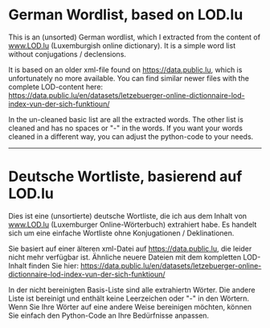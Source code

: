 # German Wordlist, based on LOD.lu

This is an (unsorted) German wordlist, which I extracted from the content of www.LOD.lu (Luxemburgish online dictionary).
It is a simple word list without conjugations / declensions.

It is based on an older xml-file found on https://data.public.lu, which is unfortunately no more available.
You can find similar newer files with the complete LOD-content here:
https://data.public.lu/en/datasets/letzebuerger-online-dictionnaire-lod-index-vun-der-sich-funktioun/

In the un-cleaned basic list are all the extracted words. The other list is cleaned and has no spaces or "-" in the words.
If you want your words cleaned in a different way, you can adjust the python-code to your needs.

-------------------------------

# Deutsche Wortliste, basierend auf LOD.lu

Dies ist eine (unsortierte) deutsche Wortliste, die ich aus dem Inhalt von www.LOD.lu (Luxemburger Online-Wörterbuch) extrahiert habe.
Es handelt sich um eine einfache Wortliste ohne Konjugationen / Deklinationen.

Sie basiert auf einer älteren xml-Datei auf https://data.public.lu, die leider nicht mehr verfügbar ist.
Ähnliche neuere Dateien mit dem kompletten LOD-Inhalt finden Sie hier:
https://data.public.lu/en/datasets/letzebuerger-online-dictionnaire-lod-index-vun-der-sich-funktioun/

In der nicht bereinigten Basis-Liste sind alle extrahiertn Wörter. Die andere Liste ist bereinigt und enthält keine Leerzeichen oder "-" in den Wörtern.
Wenn Sie Ihre Wörter auf eine andere Weise bereinigen möchten, können Sie einfach den Python-Code an Ihre Bedürfnisse anpassen.

